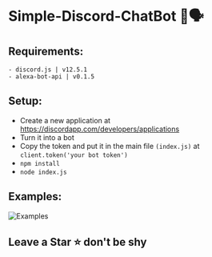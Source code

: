 # Simple-Discord-ChatBot 🤖🗣


## Requirements:
```
- discord.js | v12.5.1
- alexa-bot-api | v0.1.5
```

## Setup:
- Create a new application at https://discordapp.com/developers/applications
- Turn it into a bot
- Copy the token and put it in the main file `(index.js)` at `client.token('your bot token')`
- `npm install`
- `node index.js`

## Examples:
![Examples](https://cdn.discordapp.com/attachments/765961195747672095/797058448176054292/20210108_130535.png)



## Leave a Star ⭐ don't be shy
